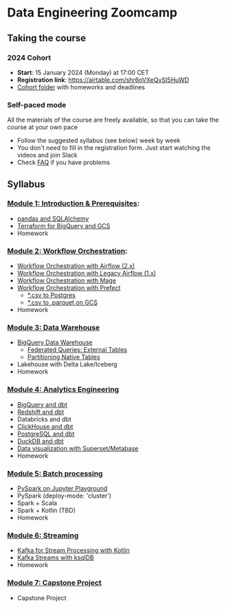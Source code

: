 # Data Engineering Zoomcamp

## Taking the course

### 2024 Cohort

* **Start**: 15 January 2024 (Monday) at 17:00 CET
* **Registration link**: https://airtable.com/shr6oVXeQvSI5HuWD
* [Cohort folder](https://github.com/DataTalksClub/data-engineering-zoomcamp/tree/main/cohorts/2024) with homeworks and deadlines

### Self-paced mode

All the materials of the course are freely available, so that you
can take the course at your own pace

* Follow the suggested syllabus (see below) week by week
* You don't need to fill in the registration form. Just start watching the videos and join Slack
* Check [FAQ](https://docs.google.com/document/d/19bnYs80DwuUimHM65UV3sylsCn2j1vziPOwzBwQrebw/edit?usp=sharing) if you have problems


## Syllabus 

### [Module 1: Introduction & Prerequisites](week_1_basics_n_setup):
* [pandas and SQLAlchemy](week_1_basics_n_setup/pandas_sqlalchemy)
* [Terraform for BigQuery and GCS](week_1_basics_n_setup/terraform-gcp)
* Homework

### [Module 2: Workflow Orchestration](week_2_workflow_orchestration):
* [Workflow Orchestration with Airflow (2.x)](week_2_workflow_orchestration/airflow)
* [Workflow Orchestration with Legacy Airflow (1.x)](week_2_workflow_orchestration/airflow-legacy)
* [Workflow Orchestration with Mage](week_2_workflow_orchestration/mage)
* [Workflow Orchestration with Prefect](week_2_workflow_orchestration/prefect)
  * [*.csv to Postgres](week_2_workflow_orchestration/prefect/flows/sqlalchemy_ingest.py)
  * [*.csv to .parquet on GCS](week_2_workflow_orchestration/prefect/flows/web_csv_to_gcs.py)
* Homework

### [Module 3: Data Warehouse](week_3_data_warehouse)
* [BigQuery Data Warehouse](week_3_data_warehouse/bigquery)
  * [Federated Queries: External Tables](week_3_data_warehouse/bigquery/nyc_trip_record_data_create_ext_tables.sql)
  * [Partitioning Native Tables](week_3_data_warehouse/bigquery/nyc_trip_record_data_create_tables.sql)
* Lakehouse with Delta Lake/Iceberg
* Homework

### [Module 4: Analytics Engineering](week_4_analytics_engineering)
* [BigQuery and dbt](week_4_analytics_engineering/bigquery)
* [Redshift and dbt](week_4_analytics_engineering/redshift)
* Databricks and dbt
* [ClickHouse and dbt](week_4_analytics_engineering/clickhouse)
* [PostgreSQL and dbt](week_4_analytics_engineering/postgres)
* [DuckDB and dbt](week_4_analytics_engineering/duckdb)
* [Data visualization with Superset/Metabase](week_4_analytics_engineering/datavis)
* Homework

### [Module 5: Batch processing](week_5_batch_processing)
* [PySpark on Jupyter Playground](week_5_batch_processing/pyspark/notebooks/)
* PySpark (deploy-mode: 'cluster')  
* Spark + Scala
* Spark + Kotlin (TBD)
* Homework

### [Module 6: Streaming](week_6_stream_processing)
* [Kafka for Stream Processing with Kotlin](week_6_stream_processing/kotlin)
* [Kafka Streams with ksqlDB](week_6_stream_processing/ksqldb)
* Homework

### [Module 7: Capstone Project](week_7_capstone_project)
* Capstone Project
